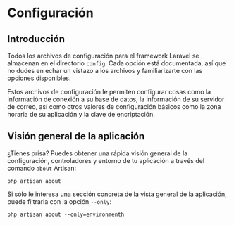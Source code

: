 # Configuración

## Introducción

Todos los archivos de configuración para el framework Laravel se almacenan en el directorio `config`. Cada opción está documentada, así que no dudes en echar un vistazo a los archivos y familiarizarte con las opciones disponibles.

Estos archivos de configuración le permiten configurar cosas como la información de conexión a su base de datos, la información de su servidor de correo, así como otros valores de configuración básicos como la zona horaria de su aplicación y la clave de encriptación.

## Visión general de la aplicación

¿Tienes prisa? Puedes obtener una rápida visión general de la configuración, controladores y entorno de tu aplicación a través del comando `about` Artisan:

```shell
php artisan about
```

Si sólo le interesa una sección concreta de la vista general de la aplicación, puede filtrarla con la opción `--only`:

```shell
php artisan about --only=environmenth
```

